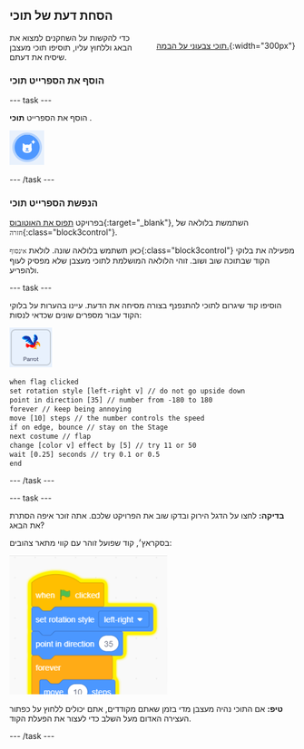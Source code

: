 ## הסחת דעת של תוכי

<div style="display: flex; flex-wrap: wrap">
<div style="flex-basis: 200px; flex-grow: 1; margin-right: 15px;">
כדי להקשות על השחקנים למצוא את הבאג וללחוץ עליו, תוסיפו תוכי מעצבן שיסיח את דעתם. 
</div>
<div>

[תוכי צבעוני על הבמה.](images/parrot-distraction.png){:width="300px"}

</div>
</div>

### הוסף את הספרייט תוכי

--- task ---

הוסף את הספרייט **תוכי** .

![סמל 'בחר ספרייט'.](images/sprite-button.png)

--- /task ---

### הנפשת הספרייט תוכי

בפרויקט [תפוס את האוטובוס](https://projects.raspberrypi.org/en/projects/catch-the-bus){:target="_blank"}, השתמשת בלולאה של `חזרה`{:class="block3control"}.

כאן תשתמש בלולאה שונה. לולאת `אינסוף`{:class="block3control"} מפעילה את בלוקי הקוד שבתוכה שוב ושוב. זוהי הלולאה המושלמת לתוכי מעצבן שלא מפסיק לעוף ולהפריע.

--- task ---

הוסיפו קוד שיגרום לתוכי להתנפנף בצורה מסיחה את הדעת. עיינו בהערות על בלוקי הקוד עבור מספרים שונים שכדאי לנסות:

![ספרייט התוכי.](images/parrot-sprite.png)


```blocks3
when flag clicked
set rotation style [left-right v] // do not go upside down
point in direction [35] // number from -180 to 180
forever // keep being annoying
move [10] steps // the number controls the speed
if on edge, bounce // stay on the Stage
next costume // flap
change [color v] effect by [5] // try 11 or 50
wait [0.25] seconds // try 0.1 or 0.5
end
```

--- /task ---

--- task ---

**בדיקה:** לחצו על הדגל הירוק ובדקו שוב את הפרויקט שלכם. אתה זוכר איפה הסתרת את הבאג?

בסקראץ׳, קוד שפועל זוהר עם קווי מתאר צהובים:

![](images/running-code.png)

**טיפ:** אם התוכי נהיה מעצבן מדי בזמן שאתם מקודדים, אתם יכולים ללחוץ על כפתור העצירה האדום מעל השלב כדי לעצור את הפעלת הקוד.

--- /task ---


